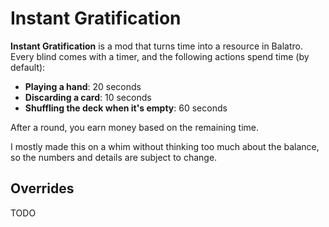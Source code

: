 # Instant Gratification
**Instant Gratification** is a mod that turns time into a resource in Balatro.
Every blind comes with a timer, and the following actions spend time (by default):

- **Playing a hand**: 20 seconds
- **Discarding a card**: 10 seconds
- **Shuffling the deck when it's empty**: 60 seconds

After a round, you earn money based on the remaining time.

I mostly made this on a whim without thinking too much about the balance, so the numbers and details are subject to change.

## Overrides
TODO
